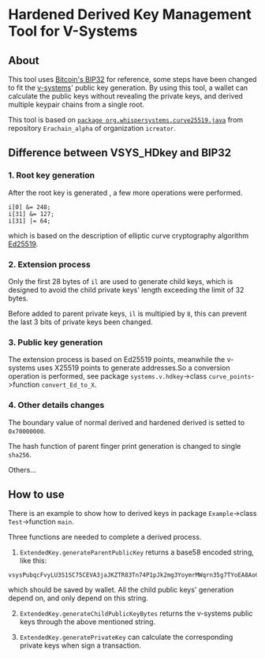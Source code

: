 # Hardened Derived Key Management Tool for V-Systems

## About
This tool uses [Bitcoin's BIP32](https://github.com/bitcoin/bips/blob/master/bip-0032.mediawiki) for reference, some steps have been changed to fit the [v-systems](https://github.com/virtualeconomy)' public key generation.
By using this tool, a wallet can calculate the public keys without revealing the private keys, and derived multiple keypair 
chains from a single root.

This tool is based on [`package org.whispersystems.curve25519.java`](https://github.com/icreator/Erachain_public/tree/master/org/whispersystems/curve25519/java) from repository `Erachain_alpha` of organization
`icreator`.

## Difference between VSYS_HDkey and BIP32

### 1. Root key generation

After the root key is generated , a few more operations were performed.
```
i[0] &= 248;
i[31] &= 127;
i[31] |= 64;
```
which is based on the description of elliptic curve cryptography algorithm [Ed25519](http://ed25519.cr.yp.to).

### 2. Extension process


Only the first 28 bytes of `il` are used to generate child keys, which is designed to avoid the child private keys' length 
exceeding the limit of 32 bytes. 

Before added to parent private keys, `il` is multipied by `8`, this can prevent the last 3 bits of private keys been changed.

### 3. Public key generation

The extension process is based on Ed25519 points, meanwhile the v-systems uses X25519 points to generate addresses.So a conversion 
operation is performed, see package `systems.v.hdkey`->class `curve_points`->function `convert_Ed_to_X`.

### 4. Other details changes

The boundary value of normal derived and hardened derived is setted to `0x70000000`.

The hash function of parent finger print generation is changed to single `sha256`.

Others...
## How to use

There is an example to show how to derived keys in package `Example`->class `Test`->function `main`.

Three functions are needed to complete a derived process.

1. `ExtendedKey.generateParentPublicKey` returns a base58 encoded string, like this:
```
vsysPubqcFvyLU3S1SC75CEVA3jaJKZTR83Tn74P1pJk2mg3YoymrMWqrn35g7TYoEA8AoCdyohQt8Lj3MhqBZJUKQDmxEE3AVR94L6tUXHx4
```
which should be saved by wallet.
All the child public keys' generation depend on, and only depend on this string.

2. `ExtendedKey.generateChildPublicKeyBytes` returns the v-systems public keys through the above mentioned string.

3. `ExtendedKey.generatePrivateKey` can calculate the corresponding private keys when sign a transaction. 




